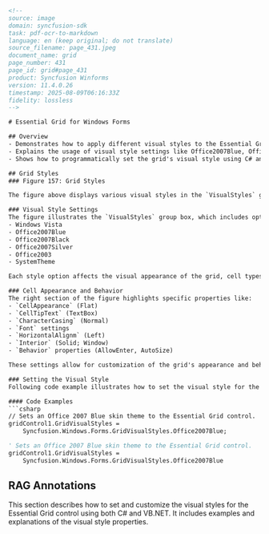 ```html
<!-- 
source: image
domain: syncfusion-sdk
task: pdf-ocr-to-markdown
language: en (keep original; do not translate)
source_filename: page_431.jpeg
document_name: grid
page_number: 431
page_id: grid#page_431
product: Syncfusion Winforms
version: 11.4.0.26
timestamp: 2025-08-09T06:16:33Z
fidelity: lossless
-->

# Essential Grid for Windows Forms

## Overview
- Demonstrates how to apply different visual styles to the Essential Grid control.
- Explains the usage of visual style settings like Office2007Blue, Office2007Black, and others.
- Shows how to programmatically set the grid's visual style using C# and VB.NET examples.

## Grid Styles
### Figure 157: Grid Styles

The figure above displays various visual styles in the `VisualStyles` group box in the UI for the Essential Grid.

### Visual Style Settings
The figure illustrates the `VisualStyles` group box, which includes options for different grid styles such as:
- Windows Vista
- Office2007Blue
- Office2007Black
- Office2007Silver
- Office2003
- SystemTheme

Each style option affects the visual appearance of the grid, cell types, and UI elements.

### Cell Appearance and Behavior
The right section of the figure highlights specific properties like:
- `CellAppearance` (Flat)
- `CellTipText` (TextBox)
- `CharacterCasing` (Normal)
- `Font` settings
- `HorizontalAlignm` (Left)
- `Interior` (Solid; Window)
- `Behavior` properties (AllowEnter, AutoSize)

These settings allow for customization of the grid's appearance and behavior.

### Setting the Visual Style
Following code example illustrates how to set the visual style for the Grid control.

#### Code Examples
```csharp
// Sets an Office 2007 Blue skin theme to the Essential Grid control.
gridControl1.GridVisualStyles =
    Syncfusion.Windows.Forms.GridVisualStyles.Office2007Blue;
```

```vb
' Sets an Office 2007 Blue skin theme to the Essential Grid control.
gridControl1.GridVisualStyles =
    Syncfusion.Windows.Forms.GridVisualStyles.Office2007Blue
```

## RAG Annotations
This section describes how to set and customize the visual styles for the Essential Grid control using both C# and VB.NET. It includes examples and explanations of the visual style properties.

<!-- tags: [winforms, grid, visual styles, essential grid] keywords: [grid styles, visual styles, office themes, customization, c#, vb.net] -->
```